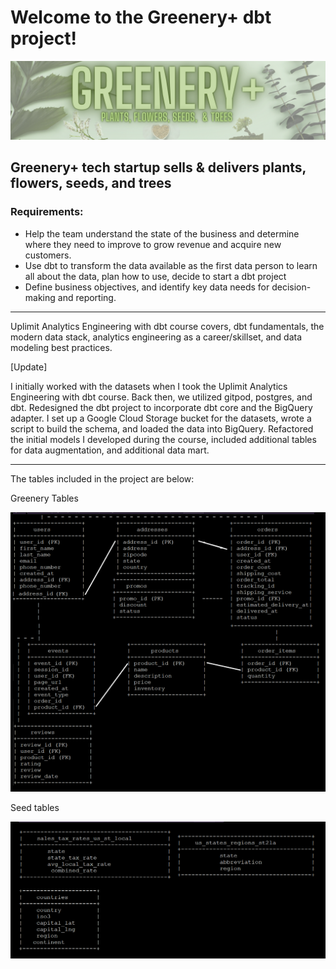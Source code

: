 <!--# bq_dbt_bi-->

# Welcome to the Greenery+ dbt project!

<img src = "/assets/Greenery.png" alt="drawing"/>

## Greenery+ tech startup sells & delivers plants, flowers, seeds, and trees

### Requirements:

- Help the team understand the state of the business and determine where they need to improve to grow revenue and acquire new customers.
- Use dbt to transform the data available as the first data person to learn all about the data, plan how to use, decide to start a dbt project
- Define business objectives, and identify key data needs for decision-making and reporting.

-------

Uplimit Analytics Engineering with dbt course covers, dbt fundamentals, the modern data stack, analytics engineering as a career/skillset, and data modeling best practices.	

[Update]

I initially worked with the datasets when I took the Uplimit Analytics Engineering with dbt course. Back then, we utilized gitpod, postgres, and dbt. 
Redesigned the dbt project to incorporate dbt core and the BigQuery adapter.
I set up a Google Cloud Storage bucket for the datasets, wrote a script to build the schema, and loaded the data into BigQuery.
Refactored the initial models I developed during the course, included additional tables for data augmentation, and additional data mart. 

-------

The tables included in the project are below:

Greenery Tables

<img src = "/assets/tables.png" alt="greenery_tables"/>

Seed tables

<img src = "/assets/seeds_tables.png" alt="greenery_seed_tables"/>
